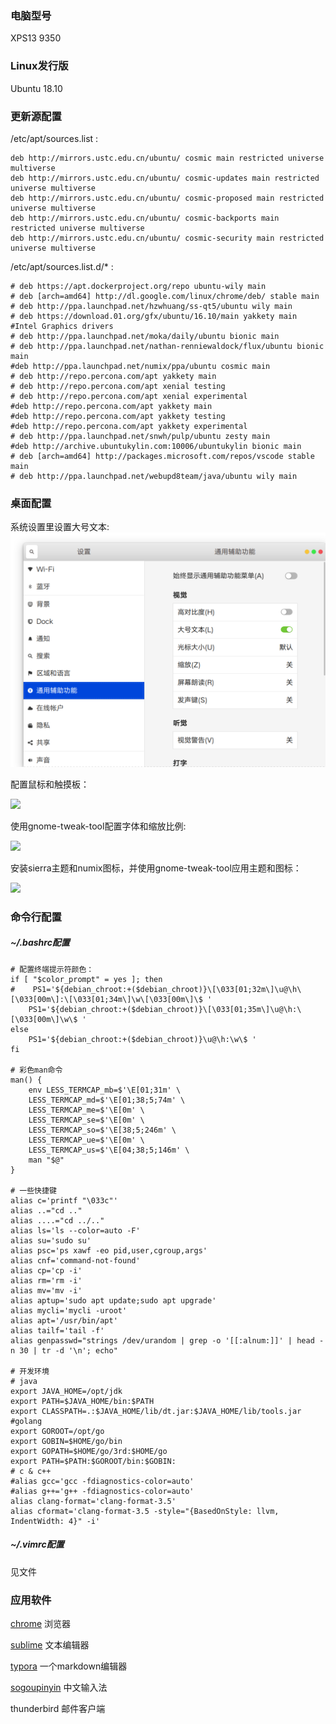 ### 电脑型号

XPS13 9350

### Linux发行版

Ubuntu 18.10

### 更新源配置

/etc/apt/sources.list :

```shell
deb http://mirrors.ustc.edu.cn/ubuntu/ cosmic main restricted universe multiverse
deb http://mirrors.ustc.edu.cn/ubuntu/ cosmic-updates main restricted universe multiverse
deb http://mirrors.ustc.edu.cn/ubuntu/ cosmic-proposed main restricted universe multiverse
deb http://mirrors.ustc.edu.cn/ubuntu/ cosmic-backports main restricted universe multiverse
deb http://mirrors.ustc.edu.cn/ubuntu/ cosmic-security main restricted universe multiverse
```
/etc/apt/sources.list.d/* :

	# deb https://apt.dockerproject.org/repo ubuntu-wily main
	# deb [arch=amd64] http://dl.google.com/linux/chrome/deb/ stable main
	# deb http://ppa.launchpad.net/hzwhuang/ss-qt5/ubuntu wily main
	# deb https://download.01.org/gfx/ubuntu/16.10/main yakkety main #Intel Graphics drivers
	# deb http://ppa.launchpad.net/moka/daily/ubuntu bionic main
	# deb http://ppa.launchpad.net/nathan-renniewaldock/flux/ubuntu bionic main
	#deb http://ppa.launchpad.net/numix/ppa/ubuntu cosmic main
	# deb http://repo.percona.com/apt yakkety main
	# deb http://repo.percona.com/apt xenial testing
	# deb http://repo.percona.com/apt xenial experimental
	#deb http://repo.percona.com/apt yakkety main
	#deb http://repo.percona.com/apt yakkety testing
	#deb http://repo.percona.com/apt yakkety experimental
	# deb http://ppa.launchpad.net/snwh/pulp/ubuntu zesty main
	#deb http://archive.ubuntukylin.com:10006/ubuntukylin bionic main
	# deb [arch=amd64] http://packages.microsoft.com/repos/vscode stable main
	# deb http://ppa.launchpad.net/webupd8team/java/ubuntu wily main
### 桌面配置

系统设置里设置大号文本:![](./pic/config_big_font.png)

配置鼠标和触摸板：

![](/home/user/repo/my_linux_environment/pic/config_mouse.png)



使用gnome-tweak-tool配置字体和缩放比例:

![](/home/user/repo/my_linux_environment/pic/config_font.png)

安装sierra主题和numix图标，并使用gnome-tweak-tool应用主题和图标：

![](/home/user/repo/my_linux_environment/pic/config_theme.png)

### 命令行配置

##### ~/.bashrc配置



```shell
# 配置终端提示符颜色：
if [ "$color_prompt" = yes ]; then
#    PS1='${debian_chroot:+($debian_chroot)}\[\033[01;32m\]\u@\h\[\033[00m\]:\[\033[01;34m\]\w\[\033[00m\]\$ '
    PS1='${debian_chroot:+($debian_chroot)}\[\033[01;35m\]\u@\h:\[\033[00m\]\w\$ '
else
    PS1='${debian_chroot:+($debian_chroot)}\u@\h:\w\$ '
fi

# 彩色man命令
man() {
    env LESS_TERMCAP_mb=$'\E[01;31m' \
    LESS_TERMCAP_md=$'\E[01;38;5;74m' \
    LESS_TERMCAP_me=$'\E[0m' \
    LESS_TERMCAP_se=$'\E[0m' \
    LESS_TERMCAP_so=$'\E[38;5;246m' \
    LESS_TERMCAP_ue=$'\E[0m' \
    LESS_TERMCAP_us=$'\E[04;38;5;146m' \
    man "$@"
}

# 一些快捷键
alias c='printf "\033c"'
alias ..="cd .."
alias ....="cd ../.."
alias ls='ls --color=auto -F'
alias su='sudo su'
alias psc='ps xawf -eo pid,user,cgroup,args'
alias cnf='command-not-found'
alias cp='cp -i'
alias rm='rm -i'
alias mv='mv -i'
alias aptup='sudo apt update;sudo apt upgrade'
alias mycli='mycli -uroot'
alias apt='/usr/bin/apt'
alias tailf='tail -f'
alias genpasswd="strings /dev/urandom | grep -o '[[:alnum:]]' | head -n 30 | tr -d '\n'; echo"

# 开发环境
# java
export JAVA_HOME=/opt/jdk
export PATH=$JAVA_HOME/bin:$PATH
export CLASSPATH=.:$JAVA_HOME/lib/dt.jar:$JAVA_HOME/lib/tools.jar
#golang
export GOROOT=/opt/go
export GOBIN=$HOME/go/bin
export GOPATH=$HOME/go/3rd:$HOME/go
export PATH=$PATH:$GOROOT/bin:$GOBIN:
# c & c++
#alias gcc='gcc -fdiagnostics-color=auto'
#alias g++='g++ -fdiagnostics-color=auto'
alias clang-format='clang-format-3.5'
alias cformat='clang-format-3.5 -style="{BasedOnStyle: llvm, IndentWidth: 4}" -i'

```
##### ~/.vimrc配置

见文件

### 应用软件

[chrome](https://dl.google.com/linux/direct/google-chrome-stable_current_amd64.deb) 浏览器

[sublime](https://www.sublimetext.com/) 文本编辑器

[typora](https://www.typora.io/linux/Packages) 一个markdown编辑器

[sogoupinyin](https://pinyin.sogou.com/linux/?r=pinyin) 中文输入法

thunderbird 邮件客户端